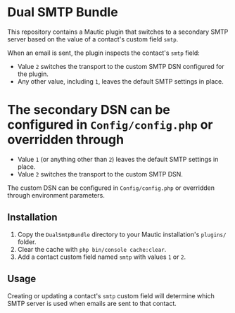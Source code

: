 # Dual SMTP Bundle

This repository contains a Mautic plugin that switches to a secondary SMTP
server based on the value of a contact's custom field `smtp`.

When an email is sent, the plugin inspects the contact's `smtp` field:

- Value `2` switches the transport to the custom SMTP DSN configured for the
  plugin.
- Any other value, including `1`, leaves the default SMTP settings in place.

The secondary DSN can be configured in `Config/config.php` or overridden through
=======
- Value `1` (or anything other than `2`) leaves the default SMTP settings in
  place.
- Value `2` switches the transport to the custom SMTP DSN.

The custom DSN can be configured in `Config/config.php` or overridden through
environment parameters.

## Installation

1. Copy the `DualSmtpBundle` directory to your Mautic installation's `plugins/` folder.
2. Clear the cache with `php bin/console cache:clear`.
3. Add a contact custom field named `smtp` with values `1` or `2`.

## Usage

Creating or updating a contact's `smtp` custom field will determine which SMTP server is used when emails are sent to that contact.
